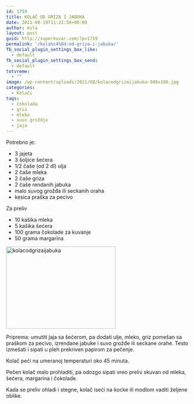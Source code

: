 ```yaml
---
id: 1759
title: KOLAČ OD GRIZA I JABUKA
date: 2011-08-19T11:21:58+00:00
author: mila
layout: post
guid: http://superkuvar.com/?p=1759
permalink: '/kola%c4%8d-od-griza-i-jabuka/'
fb_social_plugin_settings_box_like:
  - default
fb_social_plugin_settings_box_send:
  - default
totvreme:
  - ""
image: /wp-content/uploads/2011/08/kolacodgrizaijabuka-940x198.jpg
categories:
  - Kolači
tags:
  - čokolada
  - griz
  - mleko
  - suvo groždje
  - jaja
---
```

Potrebno je:

  * 3 jajeta
  * 3 šoljice šećera
  * 1/2 čaše (od 2 dl) ulja
  * 2 čaše mleka
  * 2 čaše griza
  * 2 čaše rendanih jabuka
  * malo suvog grožđa ili seckanih oraha
  * kesica praška za pecivo

Za preliv

  * 10 kašika mleka
  * 5 kašika šećera
  * 100 grama čokolade za kuvanje
  * 50 grama margarina

[<img class="alignnone size-medium wp-image-9363" src="//superkuvar.com/wp-content/uploads/2011/08/kolacodgrizaijabuka-300x225.jpg" alt="kolacodgrizaijabuka" width="300" height="225" />](//superkuvar.com/wp-content/uploads/2011/08/kolacodgrizaijabuka.jpg)

Priprema: umutiti jaja sa šećerom, pa dodati ulje, mleko, griz pomešan sa praškom za pecivo, izrendane jabuke i suvo grožđe ili seckane orahe. Testo izmešati i sipati u pleh prekriven papirom za pečenje.

Kolač peći na umeranoj temperaturi oko 45 minuta.

Pečen kolač malo prohladiti, pa odozgo sipati vreo preliv skuvan od mleka, šećera, margarina i čokolade.

Kada se preliv ohladi i stegne, kolač iseći na kocke ili modlom vaditi željene oblike.